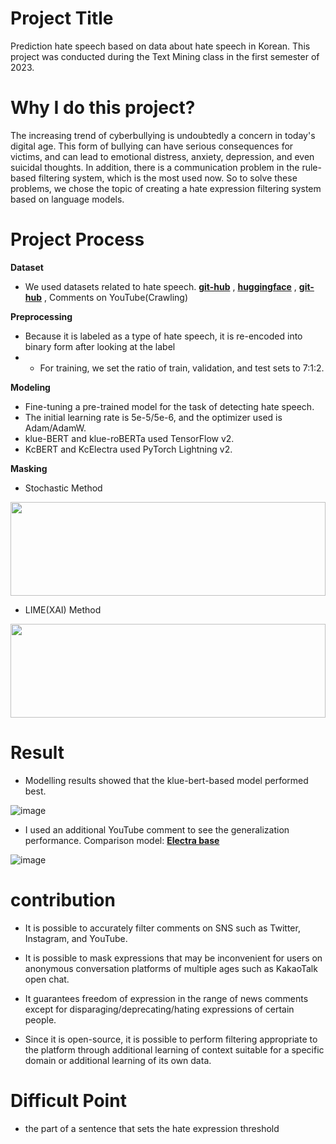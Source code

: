 # Project Title
Prediction hate speech based on data about hate speech in Korean. This project was conducted during the Text Mining class in the first semester of 2023.

# Why I do this project?
The increasing trend of cyberbullying is undoubtedly a concern in today's digital age. This form of bullying can have serious consequences for victims, and can lead to emotional distress, anxiety, depression, and even suicidal thoughts. In addition, there is a communication problem in the rule-based filtering system, which is the most used now. So to solve these problems, we chose the topic of creating a hate expression filtering system based on language models.

# Project Process

**Dataset**
- We used datasets related to hate speech. [**git-hub**](https://github.com/smilegate-ai/korean_unsmile_dataset) , [**huggingface**](https://huggingface.co/datasets/jeanlee/kmhas_korean_hate_speech) , [**git-hub**](https://github.com/2runo/Curse-detection-data) , Comments on YouTube(Crawling)

**Preprocessing**
- Because it is labeled as a type of hate speech, it is re-encoded into binary form after looking at the label
- - For training, we set the ratio of train, validation, and test sets to 7:1:2. 

**Modeling**
- Fine-tuning a pre-trained model for the task of detecting hate speech.
- The initial learning rate is 5e-5/5e-6, and the optimizer used is Adam/AdamW.
- klue-BERT and klue-roBERTa used TensorFlow v2.
- KcBERT and KcElectra used PyTorch Lightning v2.

**Masking**
+ Stochastic Method

<img src = "https://github.com/user-attachments/assets/fb7b73f8-eb70-44fc-a7ed-7f2885d6157e" width = 100% height = 150></img>

+ LIME(XAI) Method

<img src = "https://github.com/user-attachments/assets/d44f5f4c-22af-4c74-bc2e-01b7f37c4eb3" width = 100% height = 150></img>

# Result
+ Modelling results showed that the klue-bert-based model performed best.

![image](https://github.com/user-attachments/assets/ef336756-8d6a-43b8-a3ce-21eaf0f27d8e)


+ I used an additional YouTube comment to see the generalization performance. Comparison model: [**Electra base**](https://github.com/JminJ/Bad_text_classifier) 

![image](https://github.com/user-attachments/assets/5f925d8c-0a49-4188-8bf4-d6b84ea0af38)

# contribution
- It is possible to accurately filter comments on SNS such as Twitter, Instagram, and YouTube.

- It is possible to mask expressions that may be inconvenient for users on anonymous conversation platforms of multiple ages such as KakaoTalk open chat.

- It guarantees freedom of expression in the range of news comments except for disparaging/deprecating/hating expressions of certain people.

- Since it is open-source, it is possible to perform filtering appropriate to the platform through additional learning of context suitable for a specific domain or additional learning of its own data.

# Difficult Point
- the part of a sentence that sets the hate expression threshold